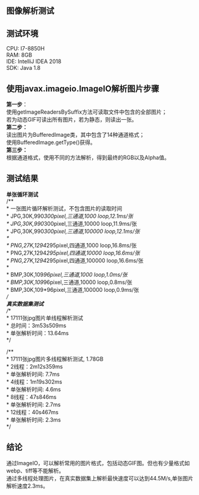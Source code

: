 ## 图像解析测试
## 测试环境
CPU: I7-8850H  
RAM: 8GB  
IDE: IntelliJ IDEA 2018  
SDK: Java 1.8  
## 使用javax.imageio.ImageIO解析图片步骤
**第一步**：  
使用getImageReadersBySuffix方法可读取文件中包含的全部图片；  
若为动态GIF可读出所有图片，若为静态，则读出一张。  
**第二步：**  
读出图片为BufferedImage类，其中包含了14种通道格式；  
使用BufferedImage.getType()获得。  
**第三步：**  
根据通道格式，使用不同的方法解析，得到最终的RGB以及Alpha值。  
## 测试结果
**单张循环测试**  
/**  
     * 一张图片循环解析测试，不包含图片的读取时间  
     * JPG,30K,990*300pixel,三通道,1000 loop,12.1ms/张  
     * JPG,30K,990*300pixel,三通道,10000 loop,11.9ms/张  
     * JPG,30K,990*300pixel,三通道,100000 loop,12.1ms/张  
     *  
     * PNG,27K,1294*295pixel,四通道,1000 loop,16.8ms/张  
     * PNG,27K,1294*295pixel,四通道,10000 loop,16.6ms/张  
     * PNG,27K,1294*295pixel,四通道,100000 loop,16.6ms/张  
     *  
     * BMP,30K,109*96pixel,三通道,1000 loop,1.0ms/张  
     * BMP,30K,109*96pixel,三通道,10000 loop,0.8ms/张  
     * BMP,30K,109*96pixel,三通道,100000 loop,0.9ms/张  
     */  
**真实数据集测试**    
/**  
     * 17111张jpg图片单线程解析测试  
     * 总时间：3m53s509ms  
     * 单张解析时间：13.64ms  
     */  

/**  
     * 17111张jpg图片多线程解析测试, 1.78GB  
     * 2线程：2m12s359ms  
     * 单张解析时间: 7.7ms  
     * 4线程：1m19s302ms  
     * 单张解析时间: 4.6ms  
     * 8线程：47s846ms  
     * 单张解析时间: 2.7ms  
     * 12线程：40s467ms  
     * 单张解析时间: 2.3ms  
     */
## 结论
通过ImageIO，可以解析常用的图片格式，包括动态GIF图。但也有少量格式如webp、tiff等不能解析。  
通过多线程处理图片，在真实数据集上解析最快速度可以达到44.5M/s,单张图片解析速度2.3ms。  
